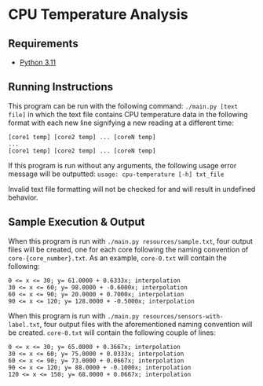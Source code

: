 # CPU Temperature Analysis

## Requirements
* [Python 3.11](https://www.python.org/)

## Running Instructions
This program can be run with the following command: `./main.py [text file]` in which the text file contains CPU temperature data in the following format with each new line signifying a new reading at a different time:
```
[core1 temp] [core2 temp] ... [coreN temp]
...
[core1 temp] [core2 temp] ... [coreN temp]
```

If this program is run without any arguments, the following usage error message will be outputted: `usage: cpu-temperature [-h] txt_file`

Invalid text file formatting will not be checked for and will result in undefined behavior.

## Sample Execution & Output
When this program is run with `./main.py resources/sample.txt`, four output files will be created, one for each core following the naming convention of `core-{core_number}.txt`. As an example, `core-0.txt` will contain the following:
```
0 <= x <= 30; y= 61.0000 + 0.6333x; interpolation
30 <= x <= 60; y= 98.0000 + -0.6000x; interpolation
60 <= x <= 90; y= 20.0000 + 0.7000x; interpolation
90 <= x <= 120; y= 128.0000 + -0.5000x; interpolation
```

When this program is run with `./main.py resources/sensors-with-label.txt`, four output files with the aforementioned naming convention will be created. `core-0.txt` will contain the following couple of lines:
```
0 <= x <= 30; y= 65.0000 + 0.3667x; interpolation
30 <= x <= 60; y= 75.0000 + 0.0333x; interpolation
60 <= x <= 90; y= 73.0000 + 0.0667x; interpolation
90 <= x <= 120; y= 88.0000 + -0.1000x; interpolation
120 <= x <= 150; y= 68.0000 + 0.0667x; interpolation
```
